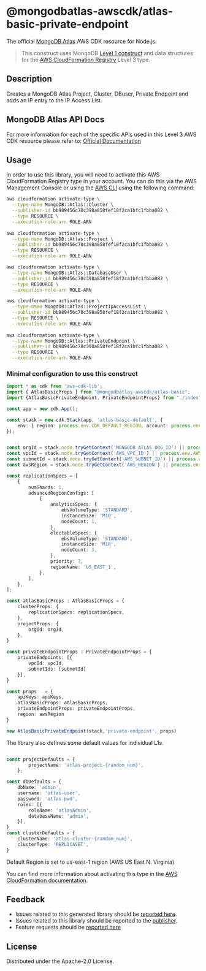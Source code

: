 # @mongodbatlas-awscdk/atlas-basic-private-endpoint

The official [MongoDB Atlas](https://www.mongodb.com/) AWS CDK resource for Node.js.

> This construct uses MongoDB [Level 1 construct](https://constructs.dev/search?q=&offset=0&tags=mongodb-published) and data structures for the [AWS CloudFormation Registry] Level 3 type.

[L1 construct]: https://docs.aws.amazon.com/cdk/latest/guide/constructs.html
[AWS CloudFormation Registry]: https://docs.aws.amazon.com/AWSCloudFormation/latest/UserGuide/registry.html

## Description

Creates a MongoDB Atlas Project, Cluster, DBuser, Private Endpoint and adds an IP entry to the IP Access List.


## MongoDB Atlas API Docs

For more information for each of the specific APIs used in this Level 3 AWS CDK resource please refer to: [Official Documentation](https://www.mongodb.com/docs/atlas/reference/api-resources-spec)

## Usage

In order to use this library, you will need to activate this AWS CloudFormation Registry type in your account. You can do this via the AWS Management Console or using the [AWS CLI](https://aws.amazon.com/cli/) using the following command:

```sh
aws cloudformation activate-type \
  --type-name MongoDB::Atlas::Cluster \
  --publisher-id bb989456c78c398a858fef18f2ca1bfc1fbba082 \
  --type RESOURCE \
  --execution-role-arn ROLE-ARN
  
aws cloudformation activate-type \
  --type-name MongoDB::Atlas::Project \
  --publisher-id bb989456c78c398a858fef18f2ca1bfc1fbba082 \
  --type RESOURCE \
  --execution-role-arn ROLE-ARN

aws cloudformation activate-type \
  --type-name MongoDB::Atlas::DatabaseUser \
  --publisher-id bb989456c78c398a858fef18f2ca1bfc1fbba082 \
  --type RESOURCE \
  --execution-role-arn ROLE-ARN  

aws cloudformation activate-type \
  --type-name MongoDB::Atlas::ProjectIpAccessList \
  --publisher-id bb989456c78c398a858fef18f2ca1bfc1fbba082 \
  --type RESOURCE \
  --execution-role-arn ROLE-ARN  
  
aws cloudformation activate-type \
  --type-name MongoDB::Atlas::PrivateEndpoint \
  --publisher-id bb989456c78c398a858fef18f2ca1bfc1fbba082 \
  --type RESOURCE \
  --execution-role-arn ROLE-ARN
```


### Minimal configuration to use this construct

```typescript
import * as cdk from 'aws-cdk-lib';
import { AtlasBasicProps } from "@mongodbatlas-awscdk/atlas-basic";
import {AtlasBasicPrivateEndpoint, PrivateEndpointProps} from "./index";

const app = new cdk.App();

const stack = new cdk.Stack(app, 'atlas-basic-default', {
    env: { region: process.env.CDK_DEFAULT_REGION, account: process.env.CDK_DEFAULT_ACCOUNT },
});


const orgId = stack.node.tryGetContext('MONGODB_ATLAS_ORG_ID') || process.env.MONGODB_ATLAS_ORG_ID;
const vpcId = stack.node.tryGetContext('AWS_VPC_ID') || process.env.AWS_VPC_ID;
const subnetId = stack.node.tryGetContext('AWS_SUBNET_ID') || process.env.AWS_SUBNET_ID;
const awsRegion = stack.node.tryGetContext('AWS_REGION') || process.env.AWS_REGION;

const replicationSpecs = [
    {
        numShards: 1,
        advancedRegionConfigs: [
            {
                analyticsSpecs: {
                    ebsVolumeType: 'STANDARD',
                    instanceSize: 'M10',
                    nodeCount: 1,
                },
                electableSpecs: {
                    ebsVolumeType: 'STANDARD',
                    instanceSize: 'M10',
                    nodeCount: 3,
                },
                priority: 7,
                regionName: 'US_EAST_1',
            },
        ],
    },
];

const atlasBasicProps : AtlasBasicProps = {
    clusterProps: {
        replicationSpecs: replicationSpecs,
    },
    projectProps: {
        orgId: orgId,
    },
}

const privateEndpointProps : PrivateEndpointProps = {
    privateEndpoints: [{
        vpcId: vpcId,
        subnetIds: [subnetId]
    }],
}

const props   = {
    apiKeys: apiKeys,
    atlasBasicProps: atlasBasicProps,
    privateEndpointProps: privateEndpointProps,
    region: awsRegion
}

new AtlasBasicPrivateEndpoint(stack,'private-endpoint', props)
```
The library also defines some default values for individual L1s.

```typescript

const projectDefaults = {
        projectName: 'atlas-project-{random_num}',
    };

const dbDefaults = {
    dbName: 'admin',
    username: 'atlas-user',
    password: 'atlas-pwd',
    roles: [{
        roleName: 'atlasAdmin',
        databaseName: 'admin',
    }],
}
const clusterDefaults = {
    clusterName: 'atlas-cluster-{random_num}',
    clusterType: 'REPLICASET',
}
```

Default Region is set to us-east-1 region (AWS US East N. Virginia)

You can find more information about activating this type in the [AWS CloudFormation documentation](https://docs.aws.amazon.com/AWSCloudFormation/latest/UserGuide/registry-public.html).

## Feedback

* Issues related to this generated library should be [reported here](https://github.com/cdklabs/cdk-cloudformation/issues/new?title=Issue+with+%40cdk-cloudformation%2Fmongodb-atlas-cluster+v1.0.0).
* Issues related to this library should be reported to the [publisher](https://github.com/mongodb/mongodbatlas-cloudformation-resources/issues).
* Feature requests should be [reported here](https://feedback.mongodb.com/forums/924145-atlas?category_id=392596)

[cdklabs/cdk-cloudformation]: https://github.com/cdklabs/cdk-cloudformation

## License

Distributed under the Apache-2.0 License.
